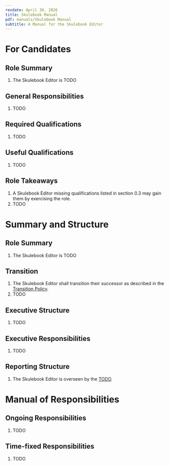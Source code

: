 ```yaml
---
revdate: April 30, 2026
title: Skulebook Manual
pdf: manuals/Skulebook Manual
subtitle: A Manual for the Skulebook Editor
---
```


# For Candidates

## Role Summary
1. The Skulebook Editor is TODO

## General Responsibilities
1. TODO

## Required Qualifications
1. TODO

## Useful Qualifications
1. TODO

## Role Takeaways
1. A Skulebook Editor missing qualifications listed in section 0.3 may gain them by exercising the role.
1. TODO

# Summary and Structure

## Role Summary
1. The Skulebook Editor is TODO

## Transition
1. The Skulebook Editor shall transition their successor as described in the [Transition Policy](../policies/transition-policy.md).
1. TODO

## Executive Structure
1. TODO

## Executive Responsibilities
1. TODO

## Reporting Structure
1. The Skulebook Editor is overseen by the [TODO](TODO-manual.md).

# Manual of Responsibilities

## Ongoing Responsibilities
1. TODO

## Time-fixed Responsibilities
1. TODO
